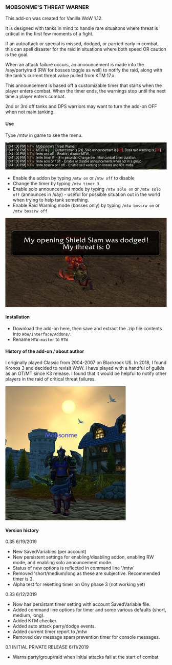
### MOBSONME'S THREAT WARNER


This add-on was created for Vanilla WoW 1.12.

It is designed with tanks in mind to handle rare situaitons where threat is critical in the first few moments of a fight. 

If an autoattack or special is missed, dodged, or parried early in combat, this can spell disaster for the raid in situations where both speed OR caution is the goal. 

When an attack failure occurs, an announcement is made into the /say/party/raid (RW for bosses toggle as well) to notify the raid, along with the tank's current threat value pulled from KTM 17.x. 

This announcement is based off a customizable timer that starts when the player enters combat. When the timer ends, the warnings stop until the next time a player enters combat. 

2nd or 3rd off tanks and DPS warriors may want to turn the add-on OFF when not main tanking.

#### Use
Type /mtw in game to see the menu.

![Alt text](images/mtw.jpg?raw=true "Slash command /mtw")

- Enable the addon by typing `/mtw on` or /`mtw off` to disable
- Change the timer by typing `/mtw timer 3`
- Enable solo announcement mode by typing `/mtw solo on` or `/mtw solo off` (announces in /say) - useful for possible situation out in the world when trying to help tank something.
- Enable Raid Warning mode (bosses only) by typing `/mtw bossrw on` or `/mtw bossrw off`

![In action](images/mtwinaction.png?raw=true "My attack failed!")


#### Installation
- Download the add-on here, then save and extract the .zip file contents into `WoW/Interface/AddOns/`.
- Rename `MTW-master` to `MTW`

#### History of the add-on / about author
I originally played Classic from 2004-2007 on Blackrock US.  In 2018, I found Kronos 3 and decided to revisit WoW. I have played with a handful of guilds as an OT/MT since K3 release. I found that it would be helpful to notify other players in the raid of critical threat failures. 

![Alt text](images/mobs.png?raw=true "Mobsonme K3")


#### Version history
0.35 6/19/2019
- New SavedVariables (per account)
- New persistent settings for enabling/disabling addon, enabling RW mode, and enabling solo announcement mode.
- Status of new options is reflected in command line '/mtw'
- Removed 'short/medium/long as these are subjective. Recommended timer is 3.
- Alpha test for resetting timer on Ony phase 3 (not working yet)

0.33 6/12/2019
- Now has persistant timer setting with account SavedVariable file.
- Added command line options for timer and some various defaults (short, medium, long).
- Added KTM checker.
- Added auto attack parry/dodge events.
- Added current timer report to /mtw
- Removed dev message spam prevention timer for console messages.

0.1 
INITIAL PRIVATE RELEASE 6/11/2019
- Warns party/group/raid when initial attacks fail at the start of combat



